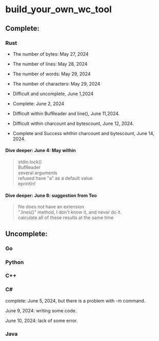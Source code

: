# build_your_own_wc_tool

## Complete:

### Rust

- The number of bytes:  May 27, 2024<br>
- The number of lines: May 28, 2024<br>
- The number of words: May 29, 2024<br>
- The number of characters: May 29, 2024<br>

- Difficult and uncomplete, June 1,2024<br>
- Complete: June 2, 2024<br>

- Difficult within BufReader and line(), June 11,2024.<br>

- Difficult within charcount and bytescount, June 12, 2024. <br>

- Complete and Success whthin charcount and bytescount, June 14, 2024. <br>

#### Dive deeper: June 4: May within
> stdin.lock()<br>
> BufReader<br>
> several arguments<br>
> refused have "a" as a default value<br>
> eprintln!

#### Dive deeper: June 8: suggestion from Teo
> file does not have an extension<br>
> ".lines()" method, I don't know it, and never do it.<br>
> calculate all of these results at the same time<br>

## Uncomplete:

### Go

### Python

### C++

### C#
complete: June 5, 2024, but there is a problem with -m command.<br>

June 9, 2024: writing some code.<br>

June 10, 2024: lack of some error.<br>

### Java
